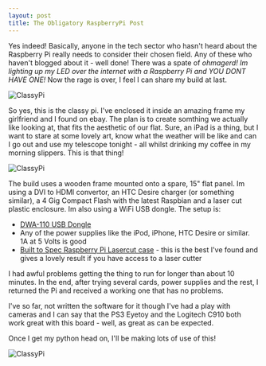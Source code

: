 ```yaml
---
layout: post
title: The Obligatory RaspberryPi Post
---
```


Yes indeed! Basically, anyone in the tech sector who hasn't heard about the
Raspberry Pi really needs to consider their chosen field. Any of these who
haven't blogged about it - well done! There was a spate of *ohmagerd! Im
lighting up my LED over the internet with a Raspberry Pi and YOU DONT HAVE
ONE!* Now the rage is over, I feel I can share my build at last.

![ClassyPi](http://farm9.staticflickr.com/8318/8057935192_d7b0f8d261.jpg)

So yes, this is the classy pi. I've enclosed it inside an amazing frame my
girlfriend and I found on ebay. The plan is to create somthing we actually like
looking at, that fits the aesthetic of our flat. Sure, an iPad is a thing, but
I want to stare at some lovely art, know what the weather will be like and can
I go out and use my telescope tonight - all whilst drinking my coffee in my
morning slippers. This is that thing!

![ClassyPi](http://farm9.staticflickr.com/8317/8057914793_e0817c8b87.jpg)

The build uses a wooden frame mounted onto a spare, 15" flat panel. Im using a
DVI to HDMI convertor, an HTC Desire charger (or something similar), a 4 Gig
Compact Flash with the latest Raspbian and a laser cut plastic enclosure. Im
also using a WiFi USB dongle. The setup is:

  - [DWA-110 USB
    Dongle](http://elinux.org/RPi_VerifiedPeripherals#Working_USB_Wifi_Adapters)
  - Any of the power supplies like the iPod, iPhone, HTC Desire or similar. 1A
    at 5 Volts is good
  - [Built to Spec Raspberry Pi Lasercut
    case](http://www.thingiverse.com/thing:25100) - this is the best I've found
    and gives a lovely result if you have access to a laser cutter

I had awful problems getting the thing to run for longer than about 10 minutes.
In the end, after trying several cards, power supplies and the rest, I returned
the Pi and received a working one that has no problems.

I've so far, not written the software for it though I've had a play with
cameras and I can say that the PS3 Eyetoy and the Logitech C910 both work great
with this board - well, as great as can be expected. 

Once I get my python head on, I'll be making lots of use of this!

![ClassyPi](http://farm9.staticflickr.com/8315/8057942754_7ccbae0a23.jpg)